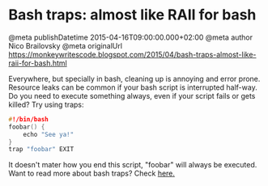 # Bash traps: almost like RAII for bash

@meta publishDatetime 2015-04-16T09:00:00.000+02:00
@meta author Nico Brailovsky
@meta originalUrl https://monkeywritescode.blogspot.com/2015/04/bash-traps-almost-like-raii-for-bash.html

Everywhere, but specially in bash, cleaning up is annoying and error prone. Resource leaks can be common if your bash script is interrupted half-way. Do you need to execute something always, even if your script fails or gets killed? Try using traps:

```c++
#!/bin/bash
foobar() {
    echo "See ya!"
}
trap "foobar" EXIT
```

It doesn't mater how you end this script, "foobar" will always be executed. Want to read more about bash traps? Check [here.](md_blog/youfoundadeadlink.md)

